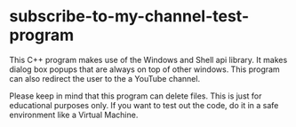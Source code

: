 # subscribe-to-my-channel-test-program
This C++ program makes use of the Windows and Shell api library. It makes dialog box popups that are always on top of other windows. This program can also redirect the user to the a YouTube channel.

Please keep in mind that this program can delete files. This is just for educational purposes only. If you want to test out the code, do it in a safe environment like a Virtual Machine.

